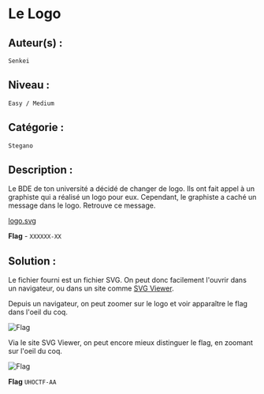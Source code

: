 # Le Logo

## Auteur(s) :
`Senkei`

## Niveau :
`Easy / Medium`

## Catégorie :
`Stegano`

## Description :

Le BDE de ton université a décidé de changer de logo. Ils ont fait appel à un graphiste qui a réalisé un logo pour eux. Cependant, le graphiste a caché un message dans le logo. Retrouve ce message.

[logo.svg](./logo.svg)


**Flag** - `XXXXXX-XX`

## Solution :

Le fichier fourni est un fichier SVG. On peut donc facilement l'ouvrir dans un navigateur, ou dans un site comme [SVG Viewer](https://www.svgviewer.dev/).

Depuis un navigateur, on peut zoomer sur le logo et voir apparaître le flag dans l'oeil du coq.

![Flag](https://cdn.discordapp.com/attachments/1113518786977476608/1113518887166816296/image.png)

Via le site SVG Viewer, on peut encore mieux distinguer le flag, en zoomant sur l'oeil du coq.

![Flag](https://cdn.discordapp.com/attachments/1113518786977476608/1113518992355753994/image.png)

**Flag** `UHOCTF-AA`